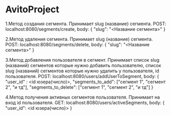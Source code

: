 # AvitoProject
1.Метод создания сегмента. Принимает slug (название) сегмента.
POST: localhost:8080/segments/create,
body: {
      "slug": "<Название сегмента>"
}

2.Метод удаления сегмента. Принимает slug (название) сегмента.
POST: localhost:8080/segments/delete,
body: {
      "slug": "<Название сегмента>"
}

3.Метод добавления пользователя в сегмент. Принимает список slug (названий) сегментов которые нужно добавить пользователю, список slug (названий) сегментов которые нужно удалить у пользователя, id пользователя.
POST: localhost:8080/users/addUserToSegment,
body: {
    "user_id" : <id юзера(число)>,
    "segments_to_add": ["сегмент 1", "сегмент 2", "и тд"],
    "segments_to_delete": ["сегмент 1", "сегмент 2", "и тд"]
}

4.Метод получения активных сегментов пользователя. Принимает на вход id пользователя.
GET: localhost:8080/users/activeSegments,
body: {
    "user_id": <id юзера(число)>
}
